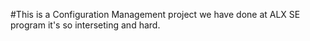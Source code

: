 #This is a Configuration Management project we have done at ALX SE program it's so interseting and hard.
